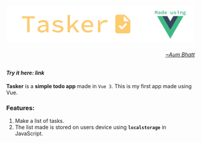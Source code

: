 <p align="center">
  <img width=500 src="assets/README_banner.svg" />
</p>

###### <p align="right"><a href="https://github.com/AumBhatt"><i>~Aum Bhatt</i></a></p>
#### *Try it here: link*
**Tasker** is a **simple todo app** made in `Vue 3`. This is my first app made using Vue.
### Features:
1. Make a list of tasks.
2. The list made is stored on users device using **`localstorage`** in JavaScript.
